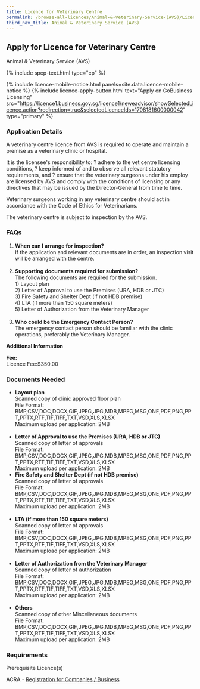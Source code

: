 ```yaml
---
title: Licence for Veterinary Centre
permalink: /browse-all-licences/Animal-&-Veterinary-Service-(AVS)/Licence-for-Veterinary-Centre
third_nav_title: Animal & Veterinary Service (AVS)
---
```


## Apply for Licence for Veterinary Centre

Animal & Veterinary Service (AVS)

{% include spcp-text.html type="cp" %}

{% include licence-mobile-notice.html panels=site.data.licence-mobile-notice %}
{% include licence-apply-button.html text="Apply on GoBusiness Licensing" src="https://licence1.business.gov.sg/licence1/neweadvisor/showSelectedLicence.action?redirection=true&selectedLicenceIds=1708181600000042" type="primary" %}

<H3>Application Details</H3>

<p>A veterinary centre licence from AVS is required to operate and maintain a premise as a veterinary clinic or hospital.</p>
 <p>It is the licensee's responsibility to: ? adhere to the vet centre licensing conditions, ? keep informed of and to observe all relevant statutory requirements, and ? ensure that the veterinary surgeons under his employ are licensed by AVS and comply with the conditions of licensing or any directives that may be issued by the Director-General from time to time.</p>
 <p>Veterinary surgeons working in any veterinary centre should act in accordance with the Code of Ethics for Veterinarians.</p>
 <p>The veterinary centre is subject to inspection by the AVS.</p>
 <h3>FAQs</h3>
 <ol>
 <li><strong>When can I arrange for inspection?</strong><br />If the application and relevant documents are in order, an inspection visit will be arranged with the centre.<br /><br /></li>
 <li><strong>Supporting documents required for submission?</strong><br />The following documents are required for the submission.<br />1) Layout plan<br />2) Letter of Approval to use the Premises (URA, HDB or JTC)<br />3) Fire Safety and Shelter Dept (if not HDB premise)<br />4) LTA (if more than 150 square meters)<br />5) Letter of Authorization from the Veterinary Manager<br /><br /></li>
 <li><strong>Who could be the Emergency Contact Person?</strong><br />The emergency contact person should be familiar with the clinic operations, preferably the Veterinary Manager.</li>
 </ol>

<strong>Additional Information</strong>

<p><strong>Fee:</strong><br />Licence Fee:$350.00</p>

<H3>Documents Needed</H3>

<ul>
 <li><strong>Layout plan</strong><br />Scanned copy of clinic approved floor plan<br />File Format: BMP,CSV,DOC,DOCX,GIF,JPEG,JPG,MDB,MPEG,MSG,ONE,PDF,PNG,PPT,PPTX,RTF,TIF,TIFF,TXT,VSD,XLS,XLSX<br />Maximum upload per application: 2MB<br /><br /></li>
 <li><strong>Letter of Approval to use the Premises (URA, HDB or JTC)</strong><br />Scanned copy of letter of approvals<br />File Format: BMP,CSV,DOC,DOCX,GIF,JPEG,JPG,MDB,MPEG,MSG,ONE,PDF,PNG,PPT,PPTX,RTF,TIF,TIFF,TXT,VSD,XLS,XLSX<br />Maximum upload per application: 2MB</li>
 <li><strong>Fire Safety and Shelter Dept (if not HDB premise)</strong><br />Scanned copy of letter of approvals<br />File Format: BMP,CSV,DOC,DOCX,GIF,JPEG,JPG,MDB,MPEG,MSG,ONE,PDF,PNG,PPT,PPTX,RTF,TIF,TIFF,TXT,VSD,XLS,XLSX<br />Maximum upload per application: 2MB<br /><br /></li>
 <li><strong>LTA (if more than 150 square meters)</strong><br />Scanned copy of letter of approvals<br />File Format: BMP,CSV,DOC,DOCX,GIF,JPEG,JPG,MDB,MPEG,MSG,ONE,PDF,PNG,PPT,PPTX,RTF,TIF,TIFF,TXT,VSD,XLS,XLSX<br />Maximum upload per application: 2MB<br /><br /></li>
 <li><strong>Letter of Authorization from the Veterinary Manager</strong><br />Scanned copy of letter of authorization<br />File Format: BMP,CSV,DOC,DOCX,GIF,JPEG,JPG,MDB,MPEG,MSG,ONE,PDF,PNG,PPT,PPTX,RTF,TIF,TIFF,TXT,VSD,XLS,XLSX<br />Maximum upload per application: 2MB<br /><br /></li>
 <li><strong>Others</strong><br />Scanned copy of other Miscellaneous documents<br />File Format: BMP,CSV,DOC,DOCX,GIF,JPEG,JPG,MDB,MPEG,MSG,ONE,PDF,PNG,PPT,PPTX,RTF,TIF,TIFF,TXT,VSD,XLS,XLSX<br />Maximum upload per application: 2MB</li>
 </ul>

<H3>Requirements</H3>

<p>Prerequisite Licence(s)</p>
 <p>ACRA - <a href="https://www.acra.gov.sg/Home/" target="_blank" rel="noopener">Registration for Companies / Business</a></p>

